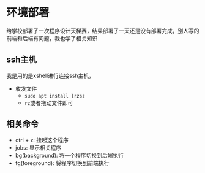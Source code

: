 # 环境部署

给学校部署了一次程序设计天梯赛，结果部署了一天还是没有部署完成，别人写的前端和后端有问题，我也学了相关知识

## ssh主机

我是用的是xshell进行连接ssh主机，

- 收发文件
  - `sudo apt install lrzsz`
  - `rz`或者拖动文件即可

## 相关命令

- ctrl + z: 挂起这个程序
- jobs: 显示相关程序
- bg(background): 将一个程序切换到后端执行
- fg(foreground): 将程序切换到前端执行